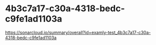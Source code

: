 # 4b3c7a17-c30a-4318-bedc-c9fe1ad1103a
https://sonarcloud.io/summary/overall?id=examly-test_4b3c7a17-c30a-4318-bedc-c9fe1ad1103a

